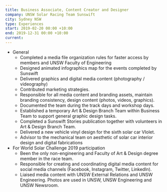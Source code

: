 ```yaml
---
title: Business Associate, Content Creator and Designer
company: UNSW Solar Racing Team Sunswift
city: Sydney NSW
type: Experiences
start: 2019-02-20 00:00 +10:00
end: 2019-12-31 00:00 +10:00
current:
---
```

- General
    - Completed a media file organization rules for faster access by members and UNSW Faculty of Engineering
    - Designed animated infographics map for the events completed by Sunswift
    - Delivered graphics and digital media content (photography / videography)
    - Contributed marketing strategies.
    - Responsible for all media content and branding assets, maintain branding consistency, design content (photos, videos, graphics). 
    - Documented the team during the track days and workshop days.
    - Established a temporary Art & Design Branch Team within Business Team to support general graphic design tasks.
    - Completed a Sunswift Stories publication together with volunteers in Art & Design Branch Team.
    - Delivered a new vehicle vinyl design for the sixth solar car VIolet.
    - Advisor to the mechanical team on aesthetic of solar car interior design and digital fabrications
- For World Solar Challenge 2019 participation
    - Been the only non-engineering and Faculty of Art & Design degree member in the race team.
    - Responsible for creating and coordinating digital media content for social media channels (Facebook, Instagram, Twitter, LinkedIn). 
    - Liaised media content with UNSW External Relations and UNSW Engineering. Photos are used in UNSW, UNSW Engineering and UNSW Newsroom.
